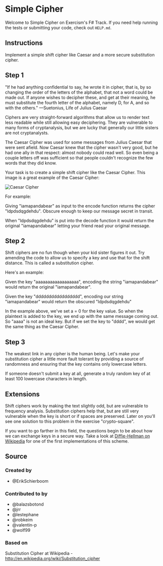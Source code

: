 # Simple Cipher

Welcome to Simple Cipher on Exercism's F# Track.
If you need help running the tests or submitting your code, check out `HELP.md`.

## Instructions

Implement a simple shift cipher like Caesar and a more secure substitution cipher.

## Step 1

"If he had anything confidential to say, he wrote it in cipher, that is,
by so changing the order of the letters of the alphabet, that not a word
could be made out. If anyone wishes to decipher these, and get at their
meaning, he must substitute the fourth letter of the alphabet, namely D,
for A, and so with the others."
—Suetonius, Life of Julius Caesar

Ciphers are very straight-forward algorithms that allow us to render
text less readable while still allowing easy deciphering. They are
vulnerable to many forms of cryptanalysis, but we are lucky that
generally our little sisters are not cryptanalysts.

The Caesar Cipher was used for some messages from Julius Caesar that
were sent afield. Now Caesar knew that the cipher wasn't very good, but
he had one ally in that respect: almost nobody could read well. So even
being a couple letters off was sufficient so that people couldn't
recognize the few words that they did know.

Your task is to create a simple shift cipher like the Caesar Cipher.
This image is a great example of the Caesar Cipher:

![Caesar Cipher][1]

For example:

Giving "iamapandabear" as input to the encode function returns the cipher "ldpdsdqgdehdu". Obscure enough to keep our message secret in transit.

When "ldpdsdqgdehdu" is put into the decode function it would return
the original "iamapandabear" letting your friend read your original
message.

## Step 2

Shift ciphers are no fun though when your kid sister figures it out. Try
amending the code to allow us to specify a key and use that for the
shift distance. This is called a substitution cipher.

Here's an example:

Given the key "aaaaaaaaaaaaaaaaaa", encoding the string "iamapandabear"
would return the original "iamapandabear".

Given the key "ddddddddddddddddd", encoding our string "iamapandabear"
would return the obscured "ldpdsdqgdehdu"

In the example above, we've set a = 0 for the key value. So when the
plaintext is added to the key, we end up with the same message coming
out. So "aaaa" is not an ideal key. But if we set the key to "dddd", we
would get the same thing as the Caesar Cipher.

## Step 3

The weakest link in any cipher is the human being. Let's make your
substitution cipher a little more fault tolerant by providing a source
of randomness and ensuring that the key contains only lowercase letters.

If someone doesn't submit a key at all, generate a truly random key of
at least 100 lowercase characters in length.

## Extensions

Shift ciphers work by making the text slightly odd, but are vulnerable
to frequency analysis. Substitution ciphers help that, but are still
very vulnerable when the key is short or if spaces are preserved. Later
on you'll see one solution to this problem in the exercise
"crypto-square".

If you want to go farther in this field, the questions begin to be about
how we can exchange keys in a secure way. Take a look at [Diffie-Hellman
on Wikipedia][dh] for one of the first implementations of this scheme.

[1]: https://upload.wikimedia.org/wikipedia/commons/thumb/4/4a/Caesar_cipher_left_shift_of_3.svg/320px-Caesar_cipher_left_shift_of_3.svg.png
[dh]: http://en.wikipedia.org/wiki/Diffie%E2%80%93Hellman_key_exchange

## Source

### Created by

- @ErikSchierboom

### Contributed to by

- @balazsbotond
- @jrr
- @lestephane
- @robkeim
- @valentin-p
- @wolf99

### Based on

Substitution Cipher at Wikipedia - http://en.wikipedia.org/wiki/Substitution_cipher